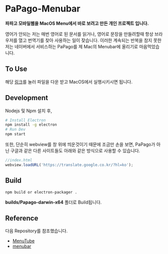 # PaPago-Menubar 

**파파고 모바일웹을 MacOS Menu에서 바로 보려고 만든 개인 프로젝트 입니다.**

영어가 안되는 저는 매번 영어로 된 문서를 읽거나, 영어로 문장을 만들려할때
항상 브라우저를 열고 번역기를 찾아 사용하는 일이 잦습니다.
이러한 계속되는 반복을 참지 못한 저는 네이버에서 서비스하는 PaPago를 제 Mac의 Menubar에
올리기로 마음먹었습니다.


## To Use

해당 [링크](https://github.com/Nalrarang/papago-menubar/releases/download/v1.0.0/Papago.zip)를 눌러 파일을 다운 받고 MacOS에서 실행시키시면 됩니다.

## Development

Nodejs 및 Npm 설치 후,
```bash
# Install Electron
npm install -g electron
# Run Dev
npm start
```

또한, 단순히 webview를 창 위에 띄운것이기 때문에 조금만 손을 보면,
PaPago가 아닌 구글과 같은 다른 사이트들도 아래와 같은 방식으로 사용할 수 있습니다.

```javascript
//index.html
webview.loadURL('https://translate.google.co.kr/?hl=ko');
```

## Build

```
npm build or electron-packager .
```
**builds/Papago-darwin-x64** 폴더로 Build됩니다.

## Reference
다음  Repository를 참조했습니다.
- [MenuTube](https://github.com/edanchenkov/MenuTube)
- [menubar](https://github.com/maxogden/menubar)